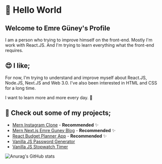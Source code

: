 # 👋 Hello World

## Welcome to Emre Güney's Profile

I am a person who trying to improve himself on the front-end. Mostly I'm work with React.JS. And I'm trying to learn everything what the front-end requires.

## 😍 I like;

For now, I'm trying to understand and improve myself about React.JS, Node.JS, Next.JS and Web 3.0. I've also been interested in HTML and CSS for a long time.

I want to learn more and more every day. 🤘

## 🧐 Check out some of my projects;

- [Mern Instagram Clone](https://github.com/eeguney/mern-instagram-clone) - **Recommended** ✨
- [Mern Next.js Emre Guney Blog](https://github.com/eeguney/mern-next.js-emreguney-blog) - **Recommended** ✨
- [React Budget Planner App](https://github.com/eeguney/react-budget-planner-app) - **Recommended** ✨
- [Vanilla JS Password Generator](https://github.com/eeguney/vanilla-javascript-password-generator)
- [Vanilla JS Stopwatch Timer](https://github.com/eeguney/vanilla-js-stopwatch-timer)


![Anurag's GitHub stats](https://github-readme-stats.vercel.app/api?username=eeguney&show_icons=true&theme=radical)

